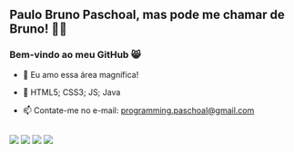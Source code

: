 ## Paulo Bruno Paschoal, mas pode me chamar de Bruno! 👋💬
### Bem-vindo ao meu GitHub :smile_cat:

- 🔭 Eu amo essa área magnífica!
- 🌱 HTML5; CSS3; JS; Java
- 📫 Contate-me no e-mail: programming.paschoal@gmail.com
  
  ## 
 
 <div>
  <a href = "mailto:pb.paschoal@gmail.com"><img src="https://img.shields.io/badge/-Gmail-%23333?style=for-the-badge&logo=gmail&logoColor=white" target="_blank"></a>
  <a href="https://www.linkedin.com/in/pbpaschoal/" target="_blank"><img src="https://img.shields.io/badge/-LinkedIn-%230077B5?style=for-the-badge&logo=linkedin&logoColor=white" target="_blank"></a>
   <a href="https://instagram.com/fjobstack" target="_blank"><img src="https://img.shields.io/badge/-Instagram-%23E4405F?style=for-the-badge&logo=instagram&logoColor=white" target="_blank"></a> 
   <a href="https://pbpaschoal.com/" target="_blank"><img src="https://img.shields.io/website?color=green&down_color=red&down_message=up&logo=Web&logoColor=red&up_color=green&up_message=PBPaschoal&url=https%3A%2F%2Fgithub.com%2FPBPaschoal"></a>
</div>
